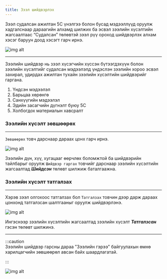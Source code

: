```yaml
---
title: Зээл шийдвэрлэх
---
```


Зээл судалсан ажилтан 5С үнэлгээ болон бусад мэдээллүүд оруулж хадгалснаар дараагийн алхамд шилжих ба эсвэл зээлийн хүсэлтийн жагсаалтаас “Судалсан” төлөвтэй зээл рүү ороход шийдвэрлэх алхам хэсэг баруун доод хэсэгт гарч ирнэ. 

![img alt](/img/shiidsen.png)

---

Зээлийн шийдвэр нь зээл хүсэгчийн хүссэн бүтээгдэхүүн болон зээлийн хүсэлтийг судалсан мэдээлэлд үндэслэн зээлийн хороо эсвэл захирал, удирдах ажилтан тухайн зээлийн хүсэлтийн шийдвэрийг гаргана. 
1.	Үндсэн мэдээлэл
2.	Барьцаа хөрөнгө
3.	Санхүүгийн мэдээлэл
4.	Эдийн засагчийн дүгнэлт буюу 5C
5.	Холбогдох материалын хавсралт


### Зээлийн хүсэлт зөвшөөрөх
---
`Зөвшөөрөх` товч дарснаар дараах цонх гарч ирнэ. 

![img alt](/img/image-21.png)

Зээлийн дүн, хүү, хугацааг өөрчлөх боломжтой ба шийдвэрийн тайлбарыг оруулж `Шийдвэр гаргах` товчийг дарснаар зээлийн хүсэлтийн жагсаалтад _**Шийдсэн**_ төлөвт шилжиж баталгаажна. 

### Зээлийн хүсэлт татгалзах 
---
Хэрэв зээл олгохоос татгалзах бол `Татгалзах` товчин дээр дарж дараах цонхонд татгалзсан шалтгааныг оруулж шийдвэрлэнэ. 

![img alt](/img/image-22.png)

Ингэснээр зээлийн хүсэлтийн жагсаалтад зээлийн хүсэлт  _**Татгалзсан**_ гэсэн төлөвт шилжинэ. 



----
:::caution  
Зээлийн шийдвэр гарсны дараа "Зээлийн гэрээ" байгуулахын өмнө харилцагчийн зөвшөөрөл авсан байх шаардлагатай.

:::

![img alt](/img/check.png)